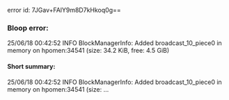 error id: 7JGav+FAlY9m8D7kHkoq0g==
### Bloop error:

25/06/18 00:42:52 INFO BlockManagerInfo: Added broadcast_10_piece0 in memory on hpomen:34541 (size: 34.2 KiB, free: 4.5 GiB)
#### Short summary: 

25/06/18 00:42:52 INFO BlockManagerInfo: Added broadcast_10_piece0 in memory on hpomen:34541 (size: ...